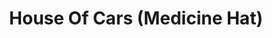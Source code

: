 ---
title: "House Of Cars (Medicine Hat)"
url: /medicine-hat/house-of-cars-medicine-hat/
shop: car
---